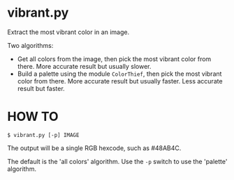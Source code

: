 # vibrant.py
Extract the most vibrant color in an image.

Two algorithms:
* Get all colors from the image, then pick the most vibrant color from there. More accurate result but usually slower.
* Build a palette using the module `ColorThief`, then pick the most vibrant color from there. More accurate result but usually faster. Less accurate result but faster.

# HOW TO
`$ vibrant.py [-p] IMAGE`

The output will be a single RGB hexcode, such as #48AB4C.

The default is the 'all colors' algorithm. Use the `-p` switch to use the 'palette' algorithm.
